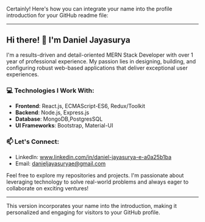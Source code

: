 Certainly! Here's how you can integrate your name into the profile introduction for your GitHub readme file:

---

## Hi there! 👋 I'm Daniel Jayasurya

I'm a results-driven and detail-oriented MERN Stack Developer with over 1 year of professional experience. My passion lies in designing, building, and configuring robust web-based applications that deliver exceptional user experiences.

### 💻 Technologies I Work With:
- **Frontend**: React.js, ECMAScript-ES6, Redux/Toolkit
- **Backend**: Node.js, Express.js
- **Database**: MongoDB,PostgresSQL
- **UI Frameworks**: Bootstrap, Material-UI

### 📫 Let's Connect:
- LinkedIn: www.linkedin.com/in/daniel-jayasurya-e-a0a25b1ba
- Email: danieljayasuryae@gmail.com

Feel free to explore my repositories and projects. I'm passionate about leveraging technology to solve real-world problems and always eager to collaborate on exciting ventures!

---

This version incorporates your name into the introduction, making it personalized and engaging for visitors to your GitHub profile.
